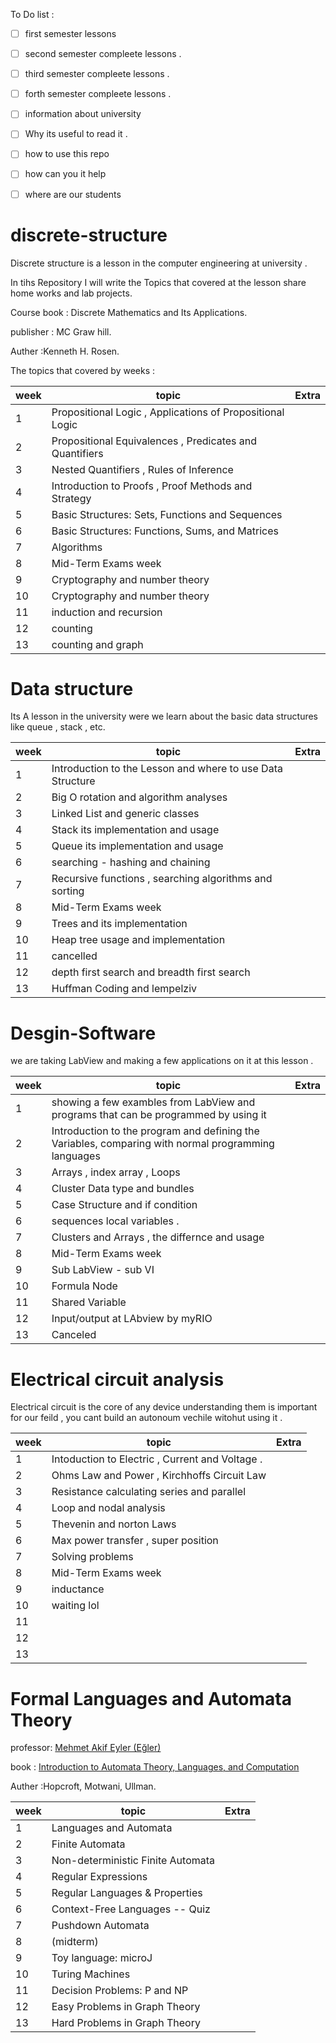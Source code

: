 To Do list :
- [ ] first semester lessons 
- [ ] second semester compleete lessons .
- [ ] third semester compleete lessons .
- [ ] forth semester compleete lessons .
- [ ] information about university 
- [ ] Why its useful to read it . 
- [ ] how to use this repo 
- [ ] how can you it help 
- [ ] where are our students 


# discrete-structure
Discrete structure is a lesson in the computer engineering at university  .


In tihs Repository I will write the Topics that covered at the lesson share home works and lab projects.

Course book :
Discrete Mathematics and Its Applications.

publisher : MC Graw hill.

Auther :Kenneth H. Rosen.


The topics that covered by weeks :
 
| week  | topic | Extra |
| --- | --- | --- |
| 1  | Propositional Logic , Applications of Propositional Logic  |
| 2  | Propositional Equivalences , Predicates and Quantifiers  |
| 3  | Nested Quantifiers , Rules of Inference  |
| 4  | Introduction to Proofs , Proof Methods and Strategy  |
| 5 | Basic Structures: Sets, Functions and Sequences | 
| 6 | Basic Structures:  Functions, Sums, and Matrices | 
| 7 | Algorithms | 
| 8 | Mid-Term Exams week  | 
| 9 | Cryptography and number theory |
| 10| Cryptography and number theory |
| 11 |induction and recursion | 
| 12 |counting |
| 13 |counting and graph |

# Data structure 
Its A lesson in the university were we learn about the basic data structures like queue , stack , etc.

| week  | topic | Extra |
| --- | --- | --- |
| 1 | Introduction to the Lesson and where to use Data Structure|
| 2  | Big O rotation and algorithm analyses  |
| 3  | Linked List and generic classes |
| 4  | Stack its implementation and usage   |
| 5  | Queue its implementation and usage  |
| 6 | searching - hashing and chaining | 
| 7 | Recursive functions , searching algorithms and sorting | 
| 8 | Mid-Term Exams week  | 
|9| Trees and its implementation |
|10| Heap tree usage and implementation |
| 11 |cancelled | 
| 12 | depth first search and breadth first search |
| 13 | Huffman Coding and lempelziv|

# Desgin-Software
we are taking LabView and making a few applications on it at this lesson  .

| week  | topic | Extra |
| --- | --- | --- |
| 1 | showing a few exambles from LabView and programs that can be programmed by using it  |
| 2  | Introduction to the program and defining the Variables, comparing with normal programming languages   |
| 3  | Arrays , index array , Loops  |
| 4  |  Cluster Data type and bundles  |
| 5  |  Case Structure and if condition |
| 6  |  sequences local variables .  |
| 7 | Clusters and Arrays , the differnce and usage | 
| 8 | Mid-Term Exams week  | 
|9| Sub LabView - sub VI  |
|10| Formula Node   |
| 11 | Shared Variable | 
| 12 | Input/output at LAbview by myRIO |
| 13 |Canceled |

# Electrical circuit analysis
Electrical circuit is the core of any device understanding them is important for our feild , you cant build an autonoum vechile witohut using it  .

| week  | topic | Extra |
| --- | --- | --- |
| 1 | Intoduction to Electric , Current and Voltage .  |
| 2 |   Ohms Law and Power , Kirchhoffs Circuit Law  |
| 3 |  Resistance calculating series and parallel  |
| 4 |  Loop and nodal analysis  |
| 5 |  Thevenin and norton Laws  |
| 6 |  Max power transfer , super position   |
| 7 | Solving problems  | 
| 8 | Mid-Term Exams week  | 
|9| inductance |
|10|waiting lol |
| 11 || 
| 12 ||
| 13 ||

# Formal Languages and Automata Theory
professor: 
[Mehmet Akif Eyler (Eğler)](http://mimoza.marmara.edu.tr/~maeyler/)

book :
[Introduction to Automata Theory, Languages, and Computation](http://infolab.stanford.edu/~ullman/ialc.html)

Auther :Hopcroft, Motwani, Ullman.

| week  | topic | Extra |
| --- | --- | --- |
|1	|Languages and Automata |
|2	|Finite Automata |
|3 |Non-deterministic Finite Automata |
|4	|Regular Expressions |
|5	|Regular Languages & Properties |
|6 |Context-Free Languages -- Quiz |
|7 |Pushdown Automata |
|8 |(midterm) |
|9 |Toy language: microJ |
|10|Turing Machines |
|11|Decision Problems: P and NP |
|12|Easy Problems in Graph Theory |
|13|Hard Problems in Graph Theory |

